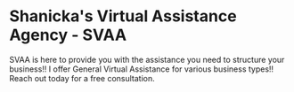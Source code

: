 # Shanicka's Virtual Assistance Agency - SVAA
SVAA is here to provide you with the assistance you need to structure your business!! 
I offer General Virtual Assistance for various business types!! 
Reach out today for a free consultation. 
